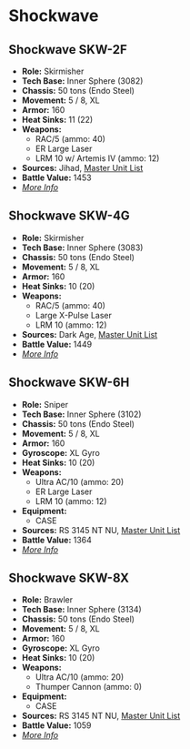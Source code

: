 # Shockwave
## Shockwave SKW-2F
- **Role:** Skirmisher
- **Tech Base:** Inner Sphere (3082)
- **Chassis:** 50 tons (Endo Steel)
- **Movement:** 5 / 8, XL
- **Armor:** 160
- **Heat Sinks:** 11 (22)
- **Weapons:**
  - RAC/5 (ammo: 40)
  - ER Large Laser
  - LRM 10 w/ Artemis IV (ammo: 12)
- **Sources:** Jihad, [Master Unit List](http://masterunitlist.info/Unit/Details/2929/shockwave-skw-2f)
- **Battle Value:** 1453
- [*More Info*](shockwave/shockwave_skw-2f.md)

## Shockwave SKW-4G
- **Role:** Skirmisher
- **Tech Base:** Inner Sphere (3083)
- **Chassis:** 50 tons (Endo Steel)
- **Movement:** 5 / 8, XL
- **Armor:** 160
- **Heat Sinks:** 10 (20)
- **Weapons:**
  - RAC/5 (ammo: 40)
  - Large X-Pulse Laser
  - LRM 10 (ammo: 12)
- **Sources:** Dark Age, [Master Unit List](http://masterunitlist.info/Unit/Details/2930/shockwave-skw-4g)
- **Battle Value:** 1449
- [*More Info*](shockwave/shockwave_skw-4g.md)

## Shockwave SKW-6H
- **Role:** Sniper
- **Tech Base:** Inner Sphere (3102)
- **Chassis:** 50 tons (Endo Steel)
- **Movement:** 5 / 8, XL
- **Armor:** 160
- **Gyroscope:** XL Gyro
- **Heat Sinks:** 10 (20)
- **Weapons:**
  - Ultra AC/10 (ammo: 20)
  - ER Large Laser
  - LRM 10 (ammo: 12)
- **Equipment:**
  - CASE
- **Sources:** RS 3145 NT NU, [Master Unit List](http://masterunitlist.info/Unit/Details/6903/shockwave-skw-6h)
- **Battle Value:** 1364
- [*More Info*](shockwave/shockwave_skw-6h.md)

## Shockwave SKW-8X
- **Role:** Brawler
- **Tech Base:** Inner Sphere (3134)
- **Chassis:** 50 tons (Endo Steel)
- **Movement:** 5 / 8, XL
- **Armor:** 160
- **Gyroscope:** XL Gyro
- **Heat Sinks:** 10 (20)
- **Weapons:**
  - Ultra AC/10 (ammo: 20)
  - Thumper Cannon (ammo: 0)
- **Equipment:**
  - CASE
- **Sources:** RS 3145 NT NU, [Master Unit List](http://masterunitlist.info/Unit/Details/6902/shockwave-skw-8x)
- **Battle Value:** 1059
- [*More Info*](shockwave/shockwave_skw-8x.md)

